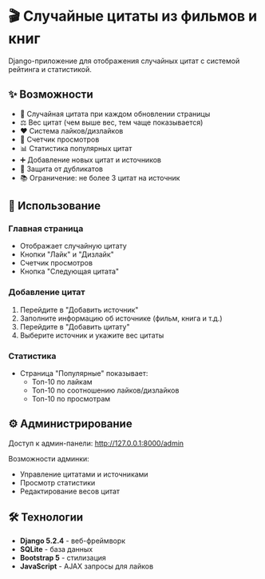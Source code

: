 # 🎬 Случайные цитаты из фильмов и книг

Django-приложение для отображения случайных цитат с системой рейтинга и статистикой.

## ✨ Возможности

- 📖 Случайная цитата при каждом обновлении страницы
- ⚖️ Вес цитат (чем выше вес, тем чаще показывается)
- ❤️ Система лайков/дизлайков
- 👀 Счетчик просмотров
- 📊 Статистика популярных цитат
- ➕ Добавление новых цитат и источников
- 🚫 Защита от дубликатов
- 📚 Ограничение: не более 3 цитат на источник

## 🎯 Использование

### Главная страница
- Отображает случайную цитату
- Кнопки "Лайк" и "Дизлайк"
- Счетчик просмотров
- Кнопка "Следующая цитата"

### Добавление цитат
1. Перейдите в "Добавить источник"
2. Заполните информацию об источнике (фильм, книга и т.д.)
3. Перейдите в "Добавить цитату"
4. Выберите источник и укажите вес цитаты

### Статистика
- Страница "Популярные" показывает:
  - Топ-10 по лайкам
  - Топ-10 по соотношению лайков/дизлайков
  - Топ-10 по просмотрам

## ⚙️ Администрирование

Доступ к админ-панели: http://127.0.0.1:8000/admin

Возможности админки:
- Управление цитатами и источниками
- Просмотр статистики
- Редактирование весов цитат

## 🛠️ Технологии

- **Django 5.2.4** - веб-фреймворк
- **SQLite** - база данных
- **Bootstrap 5** - стилизация
- **JavaScript** - AJAX запросы для лайков
